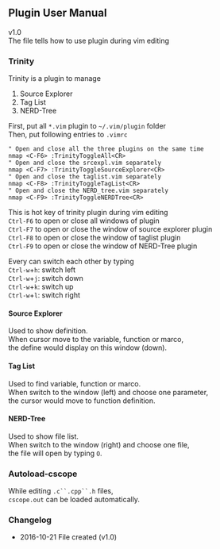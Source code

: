 ## Plugin User Manual
v1.0  
The file tells how to use plugin during vim editing 

### Trinity
Trinity is a plugin to manage  
1. Source Explorer  
2. Tag List  
3. NERD-Tree

First, put all `*.vim` plugin to `~/.vim/plugin` folder  
Then, put following entries to `.vimrc`
```
" Open and close all the three plugins on the same time
nmap <C-F6> :TrinityToggleAll<CR>
" Open and close the srcexpl.vim separately
nmap <C-F7> :TrinityToggleSourceExplorer<CR>
" Open and close the taglist.vim separately
nmap <C-F8> :TrinityToggleTagList<CR>
" Open and close the NERD_tree.vim separately
nmap <C-F9> :TrinityToggleNERDTree<CR>
``` 

This is hot key of trinity plugin during vim editing  
`Ctrl-F6` to open or close all windows of plugin  
`Ctrl-F7` to open or close the window of source explorer plugin  
`Ctrl-F8` to open or close the window of  taglist plugin  
`Ctrl-F9` to open or close the window of NERD-Tree plugin

Every can switch each other by typing  
`Ctrl-w`+`h`: switch left  
`Ctrl-w`+`j`: switch down  
`Ctrl-w`+`k`: switch up  
`Ctrl-w`+`l`: switch right
     
#### Source Explorer
Used to show definition.  
When cursor move to the variable, function or marco,  
the define would display on this window (down). 

#### Tag List
Used to find variable, function or marco.  
When switch to the window (left) and choose one parameter,  
the cursor would move to function definition.

#### NERD-Tree
Used to show file list.  
When switch to the window (right) and choose one file,   
the file will open by typing `O`. 

### Autoload-cscope
While editing `.c``.cpp``.h` files,  
`cscope.out` can be loaded automatically.

### Changelog
* 2016-10-21 File created (v1.0)
